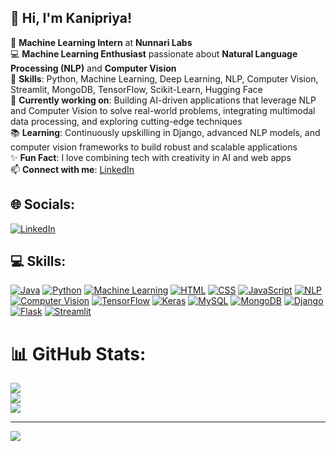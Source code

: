 ## 👋 Hi, I'm Kanipriya!

💼 **Machine Learning Intern** at **Nunnari Labs**  
💻 **Machine Learning Enthusiast** passionate about **Natural Language Processing (NLP)** and **Computer Vision**  
🧠 **Skills**: Python, Machine Learning, Deep Learning, NLP, Computer Vision, Streamlit, MongoDB, TensorFlow, Scikit-Learn, Hugging Face  
🚀 **Currently working on**: Building AI-driven applications that leverage NLP and Computer Vision to solve real-world problems, integrating multimodal data processing, and exploring cutting-edge techniques  
📚 **Learning**: Continuously upskilling in Django, advanced NLP models, and computer vision frameworks to build robust and scalable applications  
✨ **Fun Fact**: I love combining tech with creativity in AI and web apps  
📫 **Connect with me**: [LinkedIn](https://www.linkedin.com/in/kanipriya)



## 🌐 Socials:
[![LinkedIn](https://img.shields.io/badge/LinkedIn-%230077B5.svg?logo=linkedin&logoColor=white)](https://www.linkedin.com/in/kanipriya)


## 💻 Skills:

[![Java](https://img.shields.io/badge/Java-%23F7DF1C.svg?logo=java&logoColor=black)](https://en.wikipedia.org/wiki/Java_(programming_language))
[![Python](https://img.shields.io/badge/Python-%23239A11.svg?logo=python&logoColor=white)](https://www.python.org/)
[![Machine Learning](https://img.shields.io/badge/Machine%20Learning-%23FF6F00.svg?logo=google-translate&logoColor=white)](https://en.wikipedia.org/wiki/Machine_learning)
[![HTML](https://img.shields.io/badge/HTML-%23E34F26.svg?logo=html5&logoColor=white)](https://en.wikipedia.org/wiki/HTML)
[![CSS](https://img.shields.io/badge/CSS-%231572B6.svg?logo=css3&logoColor=white)](https://en.wikipedia.org/wiki/CSS)
[![JavaScript](https://img.shields.io/badge/JavaScript-%23F7E018.svg?logo=javascript&logoColor=black)](https://www.javascript.com/)
[![NLP](https://img.shields.io/badge/NLP-%23005B96.svg?logo=language&logoColor=white)](https://en.wikipedia.org/wiki/Natural_language_processing)
[![Computer Vision](https://img.shields.io/badge/Computer%20Vision-%23FF5722.svg?logo=opencv&logoColor=white)](https://en.wikipedia.org/wiki/Computer_vision)
[![TensorFlow](https://img.shields.io/badge/TensorFlow-%23FF6F00.svg?logo=tensorflow&logoColor=white)](https://www.tensorflow.org/)
[![Keras](https://img.shields.io/badge/Keras-%23D00000.svg?logo=keras&logoColor=white)](https://keras.io/)
[![MySQL](https://img.shields.io/badge/MySQL-%234479A1.svg?logo=mysql&logoColor=white)](https://www.mysql.com/)
[![MongoDB](https://img.shields.io/badge/MongoDB-%2347A248.svg?logo=mongodb&logoColor=white)](https://www.mongodb.com/)
[![Django](https://img.shields.io/badge/Django-%23092D84.svg?logo=django&logoColor=white)](https://www.djangoproject.com/)
[![Flask](https://img.shields.io/badge/Flask-%000000.svg?logo=flask&logoColor=white)](https://flask.palletsprojects.com/)
[![Streamlit](https://img.shields.io/badge/Streamlit-%234B9A2E.svg?logo=streamlit&logoColor=white)](https://streamlit.io/)

# 📊 GitHub Stats:
![](https://github-readme-stats.vercel.app/api?username=kanipriya03&theme=dark&hide_border=false&include_all_commits=true&count_private=true)<br/>
![](https://github-readme-streak-stats.herokuapp.com/?user=kanipriya03&theme=dark&hide_border=false)<br/>
![](https://github-readme-stats.vercel.app/api/top-langs/?username=kanipriya03&theme=dark&hide_border=false&include_all_commits=true&count_private=true&layout=compact)

---
[![](https://visitcount.itsvg.in/api?id=kanipriya03&icon=0&color=0)](https://visitcount.itsvg.in)


